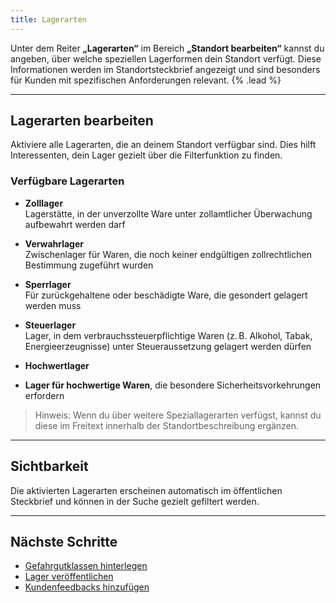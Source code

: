 ```yaml
---
title: Lagerarten
---
```


Unter dem Reiter **„Lagerarten“** im Bereich **„Standort bearbeiten“** kannst du angeben, über welche speziellen Lagerformen dein Standort verfügt. Diese Informationen werden im Standortsteckbrief angezeigt und sind besonders für Kunden mit spezifischen Anforderungen relevant. {% .lead %}

---

## Lagerarten bearbeiten

Aktiviere alle Lagerarten, die an deinem Standort verfügbar sind. Dies hilft Interessenten, dein Lager gezielt über die Filterfunktion zu finden.

### Verfügbare Lagerarten

- **Zolllager**  
  Lagerstätte, in der unverzollte Ware unter zollamtlicher Überwachung aufbewahrt werden darf

- **Verwahrlager**  
  Zwischenlager für Waren, die noch keiner endgültigen zollrechtlichen Bestimmung zugeführt wurden

- **Sperrlager**  
  Für zurückgehaltene oder beschädigte Ware, die gesondert gelagert werden muss

- **Steuerlager**  
  Lager, in dem verbrauchssteuerpflichtige Waren (z. B. Alkohol, Tabak, Energieerzeugnisse) unter Steueraussetzung gelagert werden dürfen

- **Hochwertlager**
- **Lager für hochwertige Waren**, die besondere Sicherheitsvorkehrungen erfordern

> Hinweis: Wenn du über weitere Speziallagerarten verfügst, kannst du diese im Freitext innerhalb der Standortbeschreibung ergänzen.

---

## Sichtbarkeit

Die aktivierten Lagerarten erscheinen automatisch im öffentlichen Steckbrief und können in der Suche gezielt gefiltert werden.

---

## Nächste Schritte

- [Gefahrgutklassen hinterlegen](/docs/hazard-classes)
- [Lager veröffentlichen](/docs/publish-warehouse)
- [Kundenfeedbacks hinzufügen](/docs/customer-feedback)
